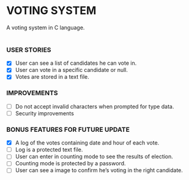 # VOTING SYSTEM
A voting system in C language.
<br/><br/> 
### USER STORIES
- [x] User can see a list of candidates he can vote in.
- [x] User can vote in a specific candidate or null.
- [x] Votes are stored in a text file.

### IMPROVEMENTS
- [ ] Do not accept invalid characters when prompted for type data.
- [ ] Security improvements

### BONUS FEATURES FOR FUTURE UPDATE
- [x] A log of the votes containing date and hour of each vote.
- [ ] Log is a protected text file.
- [ ] User can enter in counting mode to see the results of election.
- [ ] Counting mode is protected by a password.
- [ ] User can see a image to confirm he’s voting in the right candidate.
